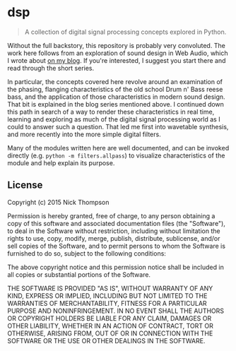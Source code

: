 # dsp

> A collection of digital signal processing concepts explored in Python.

Without the full backstory, this repository is probably very convoluted. The work here follows from an exploration
of sound design in Web Audio, which I wrote about
[on my blog](http://nickwritesablog.com/sound-design-in-web-audio-neurofunk-bass-part-1/). If you're interested,
I suggest you start there and read through the short series.

In particular, the concepts covered here revolve around an examination of the phasing, flanging characteristics of
the old school Drum n' Bass reese bass, and the application of those characteristics in modern sound design. 
That bit is explained in the blog series mentioned above. I continued down this path in search of a way to render
these characteristics in real time, learning and exploring as much of the digital signal processing world as I
could to answer such a question. That led me first into wavetable synthesis, and more recently into the more simple
digital filters.

Many of the modules written here are well documented, and can be invoked directly (e.g. `python -m filters.allpass`)
to visualize characteristics of the module and help explain its purpose.

## License

Copyright (c) 2015 Nick Thompson

Permission is hereby granted, free of charge, to any person
obtaining a copy of this software and associated documentation
files (the "Software"), to deal in the Software without
restriction, including without limitation the rights to use,
copy, modify, merge, publish, distribute, sublicense, and/or sell
copies of the Software, and to permit persons to whom the
Software is furnished to do so, subject to the following
conditions:

The above copyright notice and this permission notice shall be
included in all copies or substantial portions of the Software.

THE SOFTWARE IS PROVIDED "AS IS", WITHOUT WARRANTY OF ANY KIND,
EXPRESS OR IMPLIED, INCLUDING BUT NOT LIMITED TO THE WARRANTIES
OF MERCHANTABILITY, FITNESS FOR A PARTICULAR PURPOSE AND
NONINFRINGEMENT. IN NO EVENT SHALL THE AUTHORS OR COPYRIGHT
HOLDERS BE LIABLE FOR ANY CLAIM, DAMAGES OR OTHER LIABILITY,
WHETHER IN AN ACTION OF CONTRACT, TORT OR OTHERWISE, ARISING
FROM, OUT OF OR IN CONNECTION WITH THE SOFTWARE OR THE USE OR
OTHER DEALINGS IN THE SOFTWARE.
